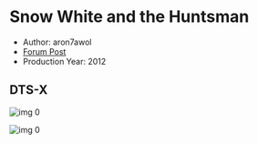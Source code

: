 # Snow White and the Huntsman

* Author: aron7awol
* [Forum Post](https://www.avsforum.com/threads/bass-eq-for-filtered-movies.2995212/post-56893620)
* Production Year: 2012

## DTS-X

![img 0](https://i.imgur.com/zoQKXmo.jpg)

![img 0](https://i.imgur.com/x1WKHdY.jpg)


